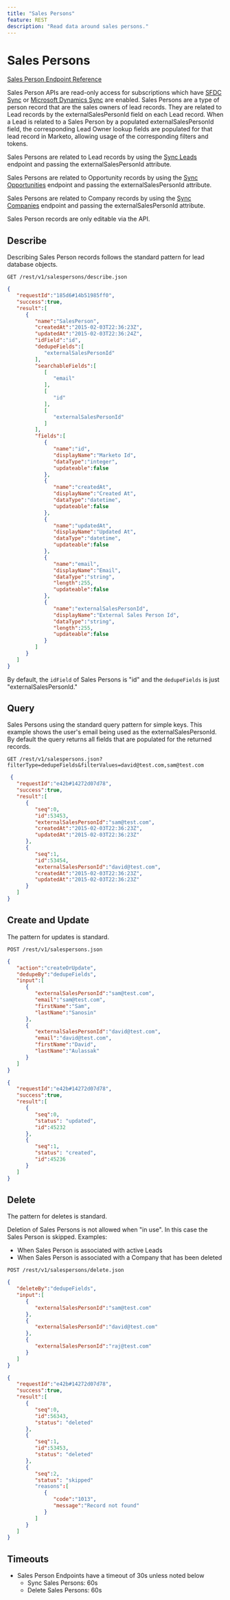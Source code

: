 ```yaml
---
title: "Sales Persons"
feature: REST
description: "Read data around sales persons."
---
```


# Sales Persons

[Sales Person Endpoint Reference](https://developer.adobe.com/marketo-apis/api/mapi/#tag/Sales-Persons)

Sales Person APIs are read-only access for subscriptions which have [SFDC Sync](https://experienceleague.adobe.com/en/docs/marketo/using/product-docs/crm-sync/salesforce-sync/sfdc-sync-details/sfdc-sync-field-sync) or [Microsoft Dynamics Sync](https://experienceleague.adobe.com/en/docs/marketo/using/product-docs/crm-sync/microsoft-dynamics/microsoft-dynamics-sync-details/microsoft-dynamics-sync-user-sync) are enabled. Sales Persons are a type of person record that are the sales owners of lead records. They are related to Lead records by the externalSalesPersonId field on each Lead record. When a Lead is related to a Sales Person by a populated externalSalesPersonId field, the corresponding Lead Owner lookup fields are populated for that lead record in Marketo, allowing usage of the corresponding filters and tokens.

Sales Persons are related to Lead records by using the [Sync Leads](https://developer.adobe.com/marketo-apis/api/mapi/#tag/Leads/operation/syncLeadUsingPOST) endpoint and passing the externalSalesPersonId attribute.

Sales Persons are related to Opportunity records by using the [Sync Opportunities](https://developer.adobe.com/marketo-apis/api/mapi/#tag/Opportunities/operation/syncOpportunitiesUsingPOST) endpoint and passing the externalSalesPersonId attribute.

Sales Persons are related to Company records by using the [Sync Companies](https://developer.adobe.com/marketo-apis/api/mapi/#tag/Companies/operation/syncCompaniesUsingPOST) endpoint and passing the externalSalesPersonId attribute.

Sales Person records are only editable via the API.

## Describe

Describing Sales Person records follows the standard pattern for lead database objects.

```
GET /rest/v1/salespersons/describe.json
```

```json
{  
   "requestId":"185d6#14b51985ff0",
   "success":true,
   "result":[  
      {  
         "name":"SalesPerson",
         "createdAt":"2015-02-03T22:36:23Z",
         "updatedAt":"2015-02-03T22:36:24Z",
         "idField":"id",
         "dedupeFields":[  
            "externalSalesPersonId"
         ],
         "searchableFields":[  
            [  
               "email"
            ],
            [  
               "id"
            ],
            [
               "externalSalesPersonId"
            ]
         ],
         "fields":[  
            {  
               "name":"id",
               "displayName":"Marketo Id",
               "dataType":"integer",
               "updateable":false
            },
            {  
               "name":"createdAt",
               "displayName":"Created At",
               "dataType":"datetime",
               "updateable":false
            },
            {  
               "name":"updatedAt",
               "displayName":"Updated At",
               "dataType":"datetime",
               "updateable":false
            },
            {  
               "name":"email",
               "displayName":"Email",
               "dataType":"string",
               "length":255,
               "updateable":false
            },
            {  
               "name":"externalSalesPersonId",
               "displayName":"External Sales Person Id",
               "dataType":"string",
               "length":255,
               "updateable":false
            }
         ]
      }
   ]
}
```

By default, the `idField` of Sales Persons is "id" and the `dedupeFields` is just "externalSalesPersonId."

## Query

Sales Persons using the standard query pattern for simple keys. This example shows the user's email being used as the externalSalesPersonId. By default the query returns all fields that are populated for the returned records.

```
GET /rest/v1/salespersons.json?filterType=dedupeFields&filterValues=david@test.com,sam@test.com
```

```json
 {  
   "requestId":"e42b#14272d07d78",
   "success":true,
   "result":[  
      {  
         "seq":0,
         "id":53453,
         "externalSalesPersonId":"sam@test.com",
         "createdAt":"2015-02-03T22:36:23Z",
         "updatedAt":"2015-02-03T22:36:23Z"
      },
      {  
         "seq":1,
         "id":53454,
         "externalSalesPersonId":"david@test.com",
         "createdAt":"2015-02-03T22:36:23Z",
         "updatedAt":"2015-02-03T22:36:23Z"
      }
   ]
}
```

## Create and Update

The pattern for updates is standard.

```
POST /rest/v1/salespersons.json
```

```json
{
   "action":"createOrUpdate",
   "dedupeBy":"dedupeFields",
   "input":[
      {
         "externalSalesPersonId":"sam@test.com",
         "email":"sam@test.com",
         "firstName":"Sam",
         "lastName":"Sanosin"
      },
      {
         "externalSalesPersonId":"david@test.com",
         "email":"david@test.com",
         "firstName":"David",
         "lastName":"Aulassak"
      }
   ]
}
```

```json
{
   "requestId":"e42b#14272d07d78",
   "success":true,
   "result":[
      {
         "seq":0,
         "status": "updated",
         "id":45232
      },
      {
         "seq":1,
         "status": "created",
         "id":45236
      }
   ]
}
```

## Delete

The pattern for deletes is standard.

Deletion of Sales Persons is not allowed when "in use". In this case the Sales Person is skipped. Examples:

- When Sales Person is associated with active Leads
- When Sales Person is associated with a Company that has been deleted

```
POST /rest/v1/salespersons/delete.json
```

```json
{  
   "deleteBy":"dedupeFields",
   "input":[  
      {  
         "externalSalesPersonId":"sam@test.com"
      },
      {  
         "externalSalesPersonId":"david@test.com"
      },
      {  
         "externalSalesPersonId":"raj@test.com"
      }
   ]
}

```

```json
{
   "requestId":"e42b#14272d07d78",
   "success":true,
   "result":[
      {
         "seq":0,
         "id":56343,
         "status": "deleted"
      },
      {
         "seq":1,
         "id":53453,
         "status": "deleted"
      },
      {
         "seq":2,
         "status": "skipped"
         "reasons":[
            {
               "code":"1013",
               "message":"Record not found"
            }
         ]
      }
   ]
}
```

## Timeouts

- Sales Person Endpoints have a timeout of 30s unless noted below
    - Sync Sales Persons: 60s
    - Delete Sales Persons: 60s

